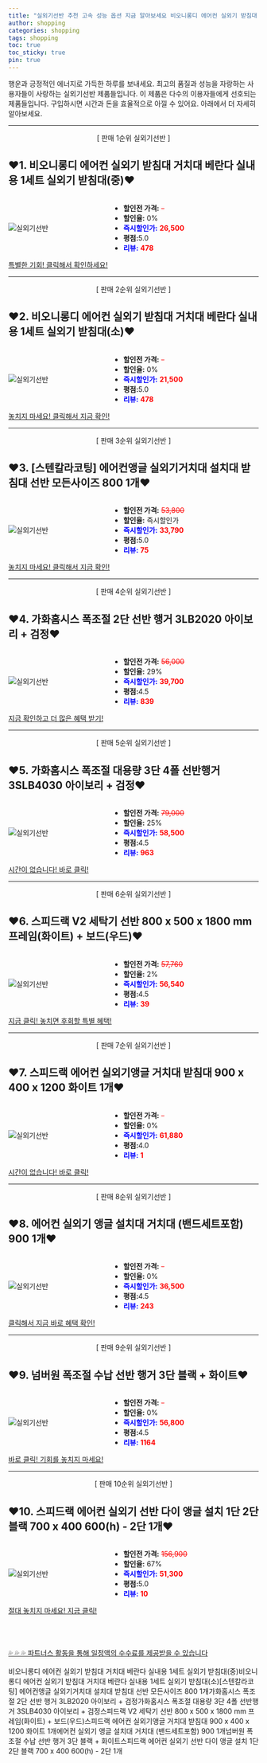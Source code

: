 ```yaml
---
title: "실외기선반 추천 고속 성능 옵션 지금 알아보세요 비오니롱디 에어컨 실외기 받침대 거치대"
author: shopping
categories: shopping
tags: shopping
toc: true
toc_sticky: true
pin: true
---
```

행운과 긍정적인 에너지로 가득한 하루를 보내세요. 최고의 품질과 성능을 자랑하는 사용자들이 사랑하는 실외기선반 제품들입니다. 이 제품은 다수의 이용자들에게 선호되는 제품들입니다. 구입하시면 시간과 돈을 효율적으로 아낄 수 있어요. 아래에서 더 자세히 알아보세요.

---
<p class="toplist" style="margin: 0 auto; display: block; width: fit-content;">[ 판매 1순위 실외기선반 ]</p>

<h2><strong>❤️1. 비오니롱디 에어컨 실외기 받침대 거치대 베란다 실내용 1세트 실외기 받침대(중)❤️</strong></h2>

<div style="display: flex; align-items: center;">
    <div style="flex: 0.4;">
        <img src="https://thumbnail9.coupangcdn.com/thumbnails/remote/230x230ex/image/vendor_inventory/9299/2c7cd0e13653bf8c2f657f3d8ee477f0bd772d88c101a0cc89b95163c48d.jpg" alt="실외기선반" style="max-width: 100%;">
    </div>
    <div style="flex: 0.6; margin-left: 10px;">
        <ul>
            <li><strong>할인전 가격:</strong> <del style="color: red;">-</del></li>
            <li><strong>할인율:</strong> 0%</li>
            <li><span style='color:blue'><strong>즉시할인가:</strong></span> <span style='color:red'><strong>26,500</strong></span></li>
            <li><strong>평점:</strong>5.0</li>
            <li><span style='color:blue'><strong>리뷰:</strong></span> <span style='color:red'><strong>478</strong></span></li>
        </ul>
    </div>
</div>
<div class="center">
    <a href="https://William4Davisa.github.io?lptag=AF9450613&subid=githubio&pageKey=333955087&traceid=V0-153&itemId=1066186311&vendorItemId=5550325542" class="myButton">
        특별한 기회! 클릭해서 확인하세요!
    </a>
</div>


---
<p class="toplist" style="margin: 0 auto; display: block; width: fit-content;">[ 판매 2순위 실외기선반 ]</p>

<h2><strong>❤️2. 비오니롱디 에어컨 실외기 받침대 거치대 베란다 실내용 1세트 실외기 받침대(소)❤️</strong></h2>

<div style="display: flex; align-items: center;">
    <div style="flex: 0.4;">
        <img src="https://thumbnail9.coupangcdn.com/thumbnails/remote/230x230ex/image/vendor_inventory/9299/2c7cd0e13653bf8c2f657f3d8ee477f0bd772d88c101a0cc89b95163c48d.jpg" alt="실외기선반" style="max-width: 100%;">
    </div>
    <div style="flex: 0.6; margin-left: 10px;">
        <ul>
            <li><strong>할인전 가격:</strong> <del style="color: red;">-</del></li>
            <li><strong>할인율:</strong> 0%</li>
            <li><span style='color:blue'><strong>즉시할인가:</strong></span> <span style='color:red'><strong>21,500</strong></span></li>
            <li><strong>평점:</strong>5.0</li>
            <li><span style='color:blue'><strong>리뷰:</strong></span> <span style='color:red'><strong>478</strong></span></li>
        </ul>
    </div>
</div>
<div class="center">
    <a href="https://William4Davisa.github.io?lptag=AF9450613&subid=githubio&pageKey=333955087&traceid=V0-153&itemId=1066186309&vendorItemId=5550325537" class="myButton">
        놓치지 마세요! 클릭해서 지금 확인!
    </a>
</div>


---
<p class="toplist" style="margin: 0 auto; display: block; width: fit-content;">[ 판매 3순위 실외기선반 ]</p>

<h2><strong>❤️3. [스텐칼라코팅] 에어컨앵글 실외기거치대 설치대 받침대 선반 모든사이즈 800 1개❤️</strong></h2>

<div style="display: flex; align-items: center;">
    <div style="flex: 0.4;">
        <img src="https://thumbnail7.coupangcdn.com/thumbnails/remote/230x230ex/image/vendor_inventory/6a91/50213b45f7ec277460926a90729ca0f2a2ae2b91bfb549f4a64e8cd70ba2.jpg" alt="실외기선반" style="max-width: 100%;">
    </div>
    <div style="flex: 0.6; margin-left: 10px;">
        <ul>
            <li><strong>할인전 가격:</strong> <del style="color: red;">53,800</del></li>
            <li><strong>할인율:</strong> 즉시할인가</li>
            <li><span style='color:blue'><strong>즉시할인가:</strong></span> <span style='color:red'><strong>33,790</strong></span></li>
            <li><strong>평점:</strong>5.0</li>
            <li><span style='color:blue'><strong>리뷰:</strong></span> <span style='color:red'><strong>75</strong></span></li>
        </ul>
    </div>
</div>
<div class="center">
    <a href="https://William4Davisa.github.io?lptag=AF9450613&subid=githubio&pageKey=8151276029&traceid=V0-153&itemId=23198012304&vendorItemId=90230600081" class="myButton">
        놓치지 마세요! 클릭해서 지금 확인!
    </a>
</div>


---
<p class="toplist" style="margin: 0 auto; display: block; width: fit-content;">[ 판매 4순위 실외기선반 ]</p>

<h2><strong>❤️4. 가화홈시스 폭조절 2단 선반 행거 3LB2020 아이보리 + 검정❤️</strong></h2>

<div style="display: flex; align-items: center;">
    <div style="flex: 0.4;">
        <img src="https://thumbnail7.coupangcdn.com/thumbnails/remote/230x230ex/image/retail/images/102579278086715-cc50aa30-491e-4ef2-9d5b-85f28a57dd25.jpg" alt="실외기선반" style="max-width: 100%;">
    </div>
    <div style="flex: 0.6; margin-left: 10px;">
        <ul>
            <li><strong>할인전 가격:</strong> <del style="color: red;">56,000</del></li>
            <li><strong>할인율:</strong> 29%</li>
            <li><span style='color:blue'><strong>즉시할인가:</strong></span> <span style='color:red'><strong>39,700</strong></span></li>
            <li><strong>평점:</strong>4.5</li>
            <li><span style='color:blue'><strong>리뷰:</strong></span> <span style='color:red'><strong>839</strong></span></li>
        </ul>
    </div>
</div>
<div class="center">
    <a href="https://William4Davisa.github.io?lptag=AF9450613&subid=githubio&pageKey=6484384958&traceid=V0-153&itemId=14208583550&vendorItemId=81454065017" class="myButton">
        지금 확인하고 더 많은 혜택 받기!
    </a>
</div>


---
<p class="toplist" style="margin: 0 auto; display: block; width: fit-content;">[ 판매 5순위 실외기선반 ]</p>

<h2><strong>❤️5. 가화홈시스 폭조절 대용량 3단 4폴 선반행거 3SLB4030 아이보리 + 검정❤️</strong></h2>

<div style="display: flex; align-items: center;">
    <div style="flex: 0.4;">
        <img src="https://thumbnail6.coupangcdn.com/thumbnails/remote/230x230ex/image/retail/images/816883039509627-4303ab78-d5b7-49f4-8f94-48a59d6f37c6.jpg" alt="실외기선반" style="max-width: 100%;">
    </div>
    <div style="flex: 0.6; margin-left: 10px;">
        <ul>
            <li><strong>할인전 가격:</strong> <del style="color: red;">79,000</del></li>
            <li><strong>할인율:</strong> 25%</li>
            <li><span style='color:blue'><strong>즉시할인가:</strong></span> <span style='color:red'><strong>58,500</strong></span></li>
            <li><strong>평점:</strong>4.5</li>
            <li><span style='color:blue'><strong>리뷰:</strong></span> <span style='color:red'><strong>963</strong></span></li>
        </ul>
    </div>
</div>
<div class="center">
    <a href="https://William4Davisa.github.io?lptag=AF9450613&subid=githubio&pageKey=205424078&traceid=V0-153&itemId=605086023&vendorItemId=4586165988" class="myButton">
        시간이 없습니다! 바로 클릭!
    </a>
</div>


---
<p class="toplist" style="margin: 0 auto; display: block; width: fit-content;">[ 판매 6순위 실외기선반 ]</p>

<h2><strong>❤️6. 스피드랙 V2 세탁기 선반 800 x 500 x 1800 mm 프레임(화이트) + 보드(우드)❤️</strong></h2>

<div style="display: flex; align-items: center;">
    <div style="flex: 0.4;">
        <img src="https://thumbnail10.coupangcdn.com/thumbnails/remote/230x230ex/image/retail/images/1141959364148390-ddbf95da-26e6-4f6a-8008-369d81750a4b.jpg" alt="실외기선반" style="max-width: 100%;">
    </div>
    <div style="flex: 0.6; margin-left: 10px;">
        <ul>
            <li><strong>할인전 가격:</strong> <del style="color: red;">57,760</del></li>
            <li><strong>할인율:</strong> 2%</li>
            <li><span style='color:blue'><strong>즉시할인가:</strong></span> <span style='color:red'><strong>56,540</strong></span></li>
            <li><strong>평점:</strong>4.5</li>
            <li><span style='color:blue'><strong>리뷰:</strong></span> <span style='color:red'><strong>39</strong></span></li>
        </ul>
    </div>
</div>
<div class="center">
    <a href="https://William4Davisa.github.io?lptag=AF9450613&subid=githubio&pageKey=2334387548&traceid=V0-153&itemId=4041881182&vendorItemId=72026039526" class="myButton">
        지금 클릭! 놓치면 후회할 특별 혜택!
    </a>
</div>


---
<p class="toplist" style="margin: 0 auto; display: block; width: fit-content;">[ 판매 7순위 실외기선반 ]</p>

<h2><strong>❤️7. 스피드랙 에어컨 실외기앵글 거치대 받침대 900 x 400 x 1200 화이트 1개❤️</strong></h2>

<div style="display: flex; align-items: center;">
    <div style="flex: 0.4;">
        <img src="https://thumbnail10.coupangcdn.com/thumbnails/remote/230x230ex/image/vendor_inventory/b0d1/6c34757981acb8082c2bd75ec8535ac065251b07352147efbf352c61648d.png" alt="실외기선반" style="max-width: 100%;">
    </div>
    <div style="flex: 0.6; margin-left: 10px;">
        <ul>
            <li><strong>할인전 가격:</strong> <del style="color: red;">-</del></li>
            <li><strong>할인율:</strong> 0%</li>
            <li><span style='color:blue'><strong>즉시할인가:</strong></span> <span style='color:red'><strong>61,880</strong></span></li>
            <li><strong>평점:</strong>4.0</li>
            <li><span style='color:blue'><strong>리뷰:</strong></span> <span style='color:red'><strong>1</strong></span></li>
        </ul>
    </div>
</div>
<div class="center">
    <a href="https://William4Davisa.github.io?lptag=AF9450613&subid=githubio&pageKey=7251830958&traceid=V0-153&itemId=18448598818&vendorItemId=86064011214" class="myButton">
        시간이 없습니다! 바로 클릭!
    </a>
</div>


---
<p class="toplist" style="margin: 0 auto; display: block; width: fit-content;">[ 판매 8순위 실외기선반 ]</p>

<h2><strong>❤️8. 에어컨 실외기 앵글 설치대 거치대 (밴드세트포함) 900 1개❤️</strong></h2>

<div style="display: flex; align-items: center;">
    <div style="flex: 0.4;">
        <img src="https://thumbnail6.coupangcdn.com/thumbnails/remote/230x230ex/image/vendor_inventory/11a3/325e7a293711d9584fe101228524f88fde258c313895f8a1a64899b819b2.jpg" alt="실외기선반" style="max-width: 100%;">
    </div>
    <div style="flex: 0.6; margin-left: 10px;">
        <ul>
            <li><strong>할인전 가격:</strong> <del style="color: red;">-</del></li>
            <li><strong>할인율:</strong> 0%</li>
            <li><span style='color:blue'><strong>즉시할인가:</strong></span> <span style='color:red'><strong>36,500</strong></span></li>
            <li><strong>평점:</strong>4.5</li>
            <li><span style='color:blue'><strong>리뷰:</strong></span> <span style='color:red'><strong>243</strong></span></li>
        </ul>
    </div>
</div>
<div class="center">
    <a href="https://William4Davisa.github.io?lptag=AF9450613&subid=githubio&pageKey=222957323&traceid=V0-153&itemId=699729045&vendorItemId=4817766031" class="myButton">
        클릭해서 지금 바로 혜택 확인!
    </a>
</div>


---
<p class="toplist" style="margin: 0 auto; display: block; width: fit-content;">[ 판매 9순위 실외기선반 ]</p>

<h2><strong>❤️9. 넘버원 폭조절 수납 선반 행거 3단 블랙 + 화이트❤️</strong></h2>

<div style="display: flex; align-items: center;">
    <div style="flex: 0.4;">
        <img src="https://thumbnail8.coupangcdn.com/thumbnails/remote/230x230ex/image/retail/images/77361114607475-fcca025d-d524-4490-ad40-cbadbf97b9bb.png" alt="실외기선반" style="max-width: 100%;">
    </div>
    <div style="flex: 0.6; margin-left: 10px;">
        <ul>
            <li><strong>할인전 가격:</strong> <del style="color: red;">-</del></li>
            <li><strong>할인율:</strong> 0%</li>
            <li><span style='color:blue'><strong>즉시할인가:</strong></span> <span style='color:red'><strong>56,800</strong></span></li>
            <li><strong>평점:</strong>4.5</li>
            <li><span style='color:blue'><strong>리뷰:</strong></span> <span style='color:red'><strong>1164</strong></span></li>
        </ul>
    </div>
</div>
<div class="center">
    <a href="https://William4Davisa.github.io?lptag=AF9450613&subid=githubio&pageKey=111166366&traceid=V0-153&itemId=334855686&vendorItemId=3821696525" class="myButton">
        바로 클릭! 기회를 놓치지 마세요!
    </a>
</div>


---
<p class="toplist" style="margin: 0 auto; display: block; width: fit-content;">[ 판매 10순위 실외기선반 ]</p>

<h2><strong>❤️10. 스피드랙 에어컨 실외기 선반 다이 앵글 설치 1단 2단 블랙 700 x 400 600(h) - 2단 1개❤️</strong></h2>

<div style="display: flex; align-items: center;">
    <div style="flex: 0.4;">
        <img src="https://thumbnail10.coupangcdn.com/thumbnails/remote/230x230ex/image/vendor_inventory/c098/75370885725af41b466da746f52843ed12b181937681d0dbf5acd7062fc8.jpg" alt="실외기선반" style="max-width: 100%;">
    </div>
    <div style="flex: 0.6; margin-left: 10px;">
        <ul>
            <li><strong>할인전 가격:</strong> <del style="color: red;">156,900</del></li>
            <li><strong>할인율:</strong> 67%</li>
            <li><span style='color:blue'><strong>즉시할인가:</strong></span> <span style='color:red'><strong>51,300</strong></span></li>
            <li><strong>평점:</strong>5.0</li>
            <li><span style='color:blue'><strong>리뷰:</strong></span> <span style='color:red'><strong>10</strong></span></li>
        </ul>
    </div>
</div>
<div class="center">
    <a href="https://William4Davisa.github.io?lptag=AF9450613&subid=githubio&pageKey=6406538671&traceid=V0-153&itemId=13720645604&vendorItemId=80971694043" class="myButton">
        절대 놓치지 마세요! 지금 클릭!
    </a>
</div>

<br><br><br>[💦 💦 💦 파트너스 활동을 통해 일정액의 수수료를 제공받을 수 있습니다](https://link.coupang.com/a/bcpT2c)<br><br>비오니롱디 에어컨 실외기 받침대 거치대 베란다 실내용 1세트 실외기 받침대(중)비오니롱디 에어컨 실외기 받침대 거치대 베란다 실내용 1세트 실외기 받침대(소)[스텐칼라코팅] 에어컨앵글 실외기거치대 설치대 받침대 선반 모든사이즈 800 1개가화홈시스 폭조절 2단 선반 행거 3LB2020 아이보리 + 검정가화홈시스 폭조절 대용량 3단 4폴 선반행거 3SLB4030 아이보리 + 검정스피드랙 V2 세탁기 선반 800 x 500 x 1800 mm 프레임(화이트) + 보드(우드)스피드랙 에어컨 실외기앵글 거치대 받침대 900 x 400 x 1200 화이트 1개에어컨 실외기 앵글 설치대 거치대 (밴드세트포함) 900 1개넘버원 폭조절 수납 선반 행거 3단 블랙 + 화이트스피드랙 에어컨 실외기 선반 다이 앵글 설치 1단 2단 블랙 700 x 400 600(h) - 2단 1개